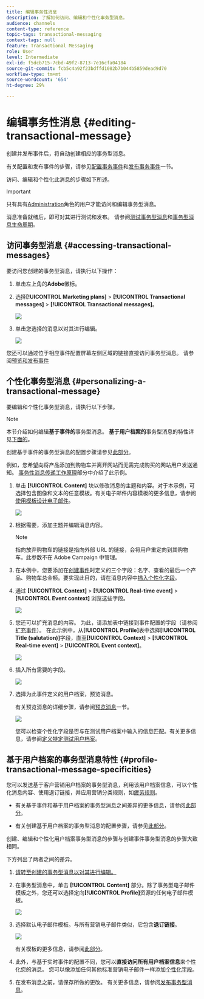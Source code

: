 ```yaml
---
title: 编辑事务性消息
description: 了解如何访问、编辑和个性化事务型消息。
audience: channels
content-type: reference
topic-tags: transactional-messaging
context-tags: null
feature: Transactional Messaging
role: User
level: Intermediate
exl-id: f5dcb715-7cbd-49f2-8713-7e16cfa04184
source-git-commit: fcb5c4a92f23bdffd1082b7b044b5859dead9d70
workflow-type: tm+mt
source-wordcount: '654'
ht-degree: 29%

---
```


# 编辑事务性消息 {#editing-transactional-message}

创建并发布事件<!--(the cart abandonment example as explained in [this section](../../channels/using/getting-started-with-transactional-msg.md#transactional-messaging-operating-principle))-->后，将自动创建相应的事务型消息。

有关配置和发布事件的步骤，请参见[配置事务事件](../../channels/using/configuring-transactional-event.md)和[发布事务事件](../../channels/using/publishing-transactional-event.md)一节。

访问、编辑和个性化此消息的步骤如下所述。

>[!IMPORTANT]
>
>只有具有[Administration](../../administration/using/users-management.md#functional-administrators)角色的用户才能访问和编辑事务型消息。

消息准备就绪后，即可对其进行测试和发布。 请参阅[测试事务型消息](../../channels/using/testing-transactional-message.md)和[事务型消息生命周期](../../channels/using/publishing-transactional-message.md)。

## 访问事务型消息 {#accessing-transactional-messages}

要访问您创建的事务型消息，请执行以下操作：

1. 单击左上角的&#x200B;**Adobe**&#x200B;徽标。
1. 选择&#x200B;**[!UICONTROL Marketing plans]** > **[!UICONTROL Transactional messages]** > **[!UICONTROL Transactional messages]**。

   ![](assets/message-center_4.png)

1. 单击您选择的消息以对其进行编辑。

   ![](assets/message-center_message-board.png)

您还可以通过位于相应事件配置屏幕左侧区域的链接直接访问事务型消息。 请参阅[预览和发布事件](../../channels/using/publishing-transactional-event.md#previewing-and-publishing-the-event)

## 个性化事务型消息 {#personalizing-a-transactional-message}

要编辑和个性化事务型消息，请执行以下步骤。

>[!NOTE]
>
>本节介绍如何编辑&#x200B;**基于事件的**&#x200B;事务型消息。 **基于用户档案的**&#x200B;事务型消息的特性详见[下面的](#profile-transactional-message-specificities)。
>
>创建基于事件的事务型消息的配置步骤请参见[此部分](../../channels/using/configuring-transactional-event.md#event-based-transactional-messages)。

例如，您希望向将产品添加到购物车并离开网站而无需完成购买的网站用户发送通知。 [事务性消息传递工作原理](../../channels/using/getting-started-with-transactional-msg.md#transactional-messaging-operating-principle)部分中介绍了此示例。

1. 单击 **[!UICONTROL Content]** 块以修改消息的主题和内容。对于本示例，可选择包含图像和文本的任意模板。有关电子邮件内容模板的更多信息，请参阅[使用模板设计电子邮件](../../designing/using/using-reusable-content.md#designing-templates)。

   ![](assets/message-center_6.png)

1. 根据需要，添加主题并编辑消息内容。

   >[!NOTE]
   >
   >指向放弃购物车的链接是指向外部 URL 的链接，会将用户重定向到其购物车。此参数不在 Adobe Campaign 中管理。

1. 在本例中，您要添加在[创建事件](../../channels/using/configuring-transactional-event.md)时定义的三个字段：名字、查看的最后一个产品、购物车总金额。要实现此目的，请在消息内容中[插入个性化字段](../../designing/using/personalization.md#inserting-a-personalization-field)。

1. 通过 **[!UICONTROL Context]** > **[!UICONTROL Real-time event]** > **[!UICONTROL Event context]** 浏览这些字段。

   ![](assets/message-center_7.png)

1. 您还可以扩充消息的内容。 为此，请添加表中链接到事件配置的字段（请参阅[扩充事件](../../channels/using/configuring-transactional-event.md#enriching-the-transactional-message-content)）。 在此示例中，从&#x200B;**[!UICONTROL Profile]**&#x200B;表中选择&#x200B;**[!UICONTROL Title (salutation)]**&#x200B;字段，直至&#x200B;**[!UICONTROL Context]** > **[!UICONTROL Real-time event]** > **[!UICONTROL Event context]**。

   ![](assets/message-center_7-enrichment.png)

1. 插入所有需要的字段。

   ![](assets/message-center_8.png)

1. 选择为此事件定义的用户档案，预览消息。

   有关预览消息的详细步骤，请参阅[预览消息](../../sending/using/previewing-messages.md)一节。

   ![](assets/message-center_9.png)

   您可以检查个性化字段是否与在测试用户档案中输入的信息匹配。有关更多信息，请参阅[定义特定测试用户档案](../../channels/using/testing-transactional-message.md#defining-specific-test-profile)。

<!--## Using product listings in a transactional message {#using-product-listings-in-a-transactional-message}

When editing the content of a transactional email, you can create product listings referencing one or more data collections. For example, in a cart abandonment email, you can include a list of all products that were in the users' carts when they left your website, with an image, the price, and a link to each product.

>[!IMPORTANT]
>
>Product listings are only available for the email channel, when editing transactional email content through the [Email Designer](../../designing/using/designing-content-in-adobe-campaign.md#email-designer-interface) interface.

To add a list of abandoned products in a transactional message, follow the steps below.

You can also watch [this set of videos](https://experienceleague.adobe.com/docs/campaign-standard-learn/tutorials/designing-content/product-listings-in-transactional-email.html?lang=en#configure-product-listings-in-transactional-emails) explaining the steps that are required to configure product listings in a transactional email.

>[!NOTE]
>
>Adobe Campaign does not support nested product listings, meaning that you cannot include a product listing inside another one.

### Defining a product listing {#defining-a-product-listing}

Before being able to use a product listing in a transactional message, you need to define at the event level the list of products and the fields for each product of the list you want to display. For more on this, see [Defining data collections](../../channels/using/configuring-transactional-event.md#defining-data-collections).

1. In the transactional message, click the **[!UICONTROL Content]** block to modify the email content.
1. Drag and drop a structure component to the workspace. For more on this, see [Defining the email structure](../../designing/using/designing-from-scratch.md#defining-the-email-structure).

   For example, select a one-column structure component and add a text component, an image component and a button component. For more on this, see [Using content components](../../designing/using/designing-from-scratch.md#about-content-components).

1. Select the structure component you just created and click the **[!UICONTROL Enable product listing]** icon from the contextual toolbar.

   ![](assets/message-center_loop_create.png)

   The structure component is highlighted with an orange frame and the **[!UICONTROL Product listing]** settings are displayed in the left palette.

   ![](assets/message-center_loop_palette.png)

1. Select how the elements of the collection will be displayed:

    * **[!UICONTROL Row]**: horizontally, meaning each element on one row under the other.
    * **[!UICONTROL Column]**: vertically, meaning each element next to the other on the same row.

   >[!NOTE]
   >
   >The **[!UICONTROL Column]** option is only available when using a multicolumn structure component ( **[!UICONTROL 2:2 column]**, **[!UICONTROL 3:3 column]** and **[!UICONTROL 4:4 column]** ). When editing the product listing, only fill in the first column: the other columns will not be taken into account. For more on selecting structure components, see [Defining the email structure](../../designing/using/designing-from-scratch.md#defining-the-email-structure).

1. Select the data collection you created when configuring the event related to the transactional message. You can find it under the **[!UICONTROL Context]** > **[!UICONTROL Real-time event]** > **[!UICONTROL Event context]** node.

   ![](assets/message-center_loop_selection.png)

   For more on configuring the event, see [Defining data collections](../../channels/using/configuring-transactional-event.md#defining-data-collections).

1. Use the **[!UICONTROL First item]** drop-down list to select which element will start the list displayed in the email.

   For example, if you select 2, the first item of the collection will not be displayed in the email. The product listing will start on the second item.

1. Select the maximum number of items to display in the list.

   >[!NOTE]
   >
   >If you want the elements of your list to be displayed vertically ( **[!UICONTROL Column]** ), the maximum number of items is limited according to the selected structure component (2, 3 or 4 columns). For more on selecting structure components, see [Editing the email structure](../../designing/using/designing-from-scratch.md#defining-the-email-structure).

### Populating the product listing {#populating-the-product-listing}

To display a list of products coming from the event linked to the transactional email, follow the steps below.

For more on creating a collection and related fields when configuring the event, see [Defining data collections](../../channels/using/configuring-transactional-event.md#defining-data-collections).

1. Select the image component you inserted, select **[!UICONTROL Enable personalization]** and click the pencil in the Settings pane.

   ![](assets/message-center_loop_image.png)

1. Select **[!UICONTROL Add personalization field]** in the **[!UICONTROL Image source URL]** window that opens.

   From the **[!UICONTROL Context]** > **[!UICONTROL Real-time event]** > **[!UICONTROL Event context]** node, open the node corresponding to the collection that you created (here **[!UICONTROL Product list]** ) and select the image field that you defined (here **[!UICONTROL Product image]** ). Click **[!UICONTROL Save]**.

   ![](assets/message-center_loop_product-image.png)

   The personalization field that you selected is now displayed in the Settings pane.

1. At the desired position, select **[!UICONTROL Insert personalization field]** from the contextual toolbar.

   ![](assets/message-center_loop_product.png)

1. From the **[!UICONTROL Context]** > **[!UICONTROL Real-time event]** > **[!UICONTROL Event context]** node, open the node corresponding to the collection that you created (here **[!UICONTROL Product list]** ) and select the field that you created (here **[!UICONTROL Product name]** ). Click **[!UICONTROL Confirm]**.

   ![](assets/message-center_loop_product_node.png)

   The personalization field that you selected is now displayed at the desired position in the email content.

1. Proceed similarly to insert the price.
1. Select some text and select **[!UICONTROL Insert link]** from the contextual toolbar.

   ![](assets/message-center_loop_link_insert.png)

1. Select **[!UICONTROL Add personalization field]** in the **[!UICONTROL Insert link]** window that opens.

   From the **[!UICONTROL Context]** > **[!UICONTROL Real-time event]** > **[!UICONTROL Event context]** node, open the node corresponding to the collection that you created (here **[!UICONTROL Product list]** ) and select the URL field that you created (here **[!UICONTROL Product URL]** ). Click **[!UICONTROL Save]**.

   >[!IMPORTANT]
   >
   >For security reasons, make sure you insert the personalization field inside a link starting with a proper static domain name.

   ![](assets/message-center_loop_link_select.png)

   The personalization field that you selected is now displayed in the Settings pane.

1. Select the structure component on which the product listing is applied and select **[!UICONTROL Show fallback]** to define a default content.

   ![](assets/message-center_loop_fallback_show.png)

1. Drag one or more content components and edit them as needed.

   ![](assets/message-center_loop_fallback.png)

   The fallback content will be displayed if the collection is empty when the event is triggered, for example if a customer has nothing in his cart.

1. From the Settings pane, edit the styles for the product listing. For more on this, see [Managing email styles](../../designing/using/styles.md).
1. Preview the email using a test profile linked to the relevant transactional event and for which you defined collection data. For example, add the following information in the **[!UICONTROL Event data]** section for the test profile you want to use:

   ![](assets/message-center_loop_test-profile_payload.png)

   For more on defining a test profile in a transactional message, see [this section](../../channels/using/testing-transactional-message.md#defining-specific-test-profile).-->

## 基于用户档案的事务型消息特性 {#profile-transactional-message-specificities}

您可以发送基于客户营销用户档案的事务型消息，利用该用户档案信息，可以个性化消息内容、使用退订链接，并应用营销分类规则，如[疲劳规则](../../sending/using/fatigue-rules.md)。

* 有关基于事件和基于用户档案的事务型消息之间差异的更多信息，请参阅[此部分](../../channels/using/getting-started-with-transactional-msg.md#transactional-message-types)。

* 有关创建基于用户档案的事务型消息的配置步骤，请参见[此部分](../../channels/using/configuring-transactional-event.md#profile-based-transactional-messages)。

创建、编辑和个性化用户档案事务型消息的步骤与创建事件事务型消息的步骤大致相同。

下方列出了两者之间的差异。

1. [请转至创建的事务型消息以对其进行编辑。](#accessing-transactional-messages)
1. 在事务型消息中，单击 **[!UICONTROL Content]** 部分。除了事务型电子邮件模板之外，您还可以选择定向&#x200B;**[!UICONTROL Profile]**&#x200B;资源的任何电子邮件模板。

   ![](assets/message-center_marketing_templates.png)

1. 选择默认电子邮件模板。与所有营销电子邮件类似，它包含&#x200B;**退订链接**。

   ![](assets/message-center_marketing_perso_unsubscription.png)

   有关模板的更多信息，请参阅[此部分](../../designing/using/using-reusable-content.md#content-templates)。

1. 此外，与基于实时事件的配置不同，您可以&#x200B;**直接访问所有用户档案信息**&#x200B;来个性化您的消息。 您可以像添加任何其他标准营销电子邮件一样添加[个性化字段](../../designing/using/personalization.md#inserting-a-personalization-field)。

1. 在发布消息之前，请保存所做的更改。 有关更多信息，请参阅[发布事务型消息](../../channels/using/publishing-transactional-message.md#publishing-a-transactional-message)。

<!--### Monitoring a profile transactional message delivery {#monitoring-a-profile-transactional-message-delivery}

Once the message is published and your site integration is done, you can monitor the delivery.

1. To view the message delivery log, click the icon at the bottom right of the **[!UICONTROL Deployment]** block.

1. Click the **[!UICONTROL Execution list]** tab.

   ![](assets/message-center_execution_tab.png)

1. Select the latest execution delivery.

   An **execution delivery** is a non-actionable and non-functional technical message created once a month for each transactional message, and each time a transactional message is edited and published again

1. Select the **[!UICONTROL Sending logs]** tab. In the **[!UICONTROL Status]** column, **[!UICONTROL Sent]** indicates that a profile has opted in.

   ![](assets/message-center_marketing_sending_logs.png)

1. Select the **[!UICONTROL Exclusions logs]** tab to view recipients who have been excluded from the message target, such as addresses on denylist.

   ![](assets/message-center_marketing_exclusion_logs.png)

>[!NOTE]
>
>For more information on accessing and using the logs, see [Monitoring a delivery](../../sending/using/monitoring-a-delivery.md).

For any profile that has opted out, the **[!UICONTROL Address on denylist]** typology rule excluded the corresponding recipient.

This rule is part of a specific typology that applies to all transactional messages based on the **[!UICONTROL Profile]** table.

![](assets/message-center_marketing_typology.png)

**Related topics**:

* [Integrate the event triggering](../../channels/using/getting-started-with-transactional-msg.md#integrate-event-trigger)
* [About typologies and typology rules](../../sending/using/about-typology-rules.md)-->
